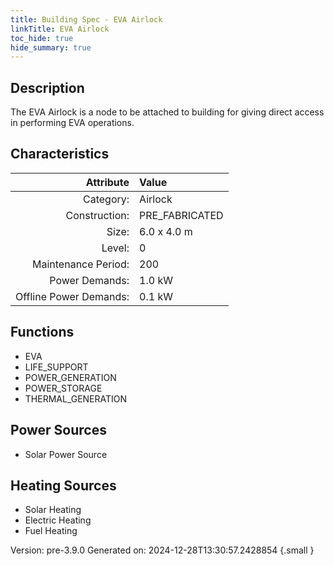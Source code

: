 ```yaml
---
title: Building Spec - EVA Airlock
linkTitle: EVA Airlock
toc_hide: true
hide_summary: true
---
```


## Description
The EVA Airlock is a node to be attached to building for giving direct access in performing EVA operations.

## Characteristics

| Attribute      | Value |
|--------:|:------|
|Category:|Airlock|
|Construction:|PRE_FABRICATED|
|Size:|6.0 x 4.0 m|
|Level:|0|
|Maintenance Period:|200|
|Power Demands:|1.0 kW|
|Offline Power Demands:|0.1 kW|

## Functions
      
- EVA
- LIFE_SUPPORT
- POWER_GENERATION
- POWER_STORAGE
- THERMAL_GENERATION


## Power Sources
      
- Solar Power Source

## Heating Sources

- Solar Heating
- Electric Heating
- Fuel Heating

Version: pre-3.9.0 Generated on: 2024-12-28T13:30:57.2428854
{.small }